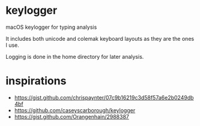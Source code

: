 # keylogger
macOS keylogger for typing analysis

It includes both unicode and colemak keyboard layouts as they are the ones I
use.

Logging is done in the home directory for later analysis.

# inspirations
- https://gist.github.com/chrispaynter/07c9b16219c3d58f57a6e2b0249db4bf
- https://github.com/caseyscarborough/keylogger
- https://gist.github.com/Orangenhain/2988387
